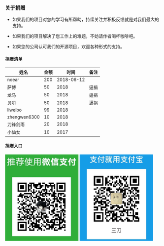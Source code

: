### 关于捐赠

- 如果我们的项目对您的学习有所帮助，持续关注并积极反馈就是对我们最大的支持。

- 如果我们的项目解决了您工作上的难题，不妨请作者喝杯咖啡吧。

- 如果您的公司认可我们的开源项目，欢迎各种形式的支持。


#### 捐赠清单

| 姓名 | 金额 | 时间 |备注 |
|---|---|---|---|
|noear|200|2018-06-12| |
|萨博|50|2018|逼捐|
|龙马|50|2018|逼捐|
|贝尔|50|2018|逼捐|
|liweibo|99|2018| |
|zhengwen6300|10|2018| |
|刀锋剑雨|20|2018| |
|小仙女|10|2017| |

#### 捐赠入口

<img src="images/wx.jpg" width="238" height="280"/>
<img src="images/alipay.jpg" width="238" height="280"/>
